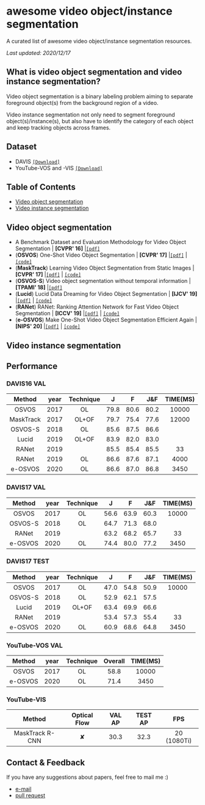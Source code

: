 # awesome video object/instance segmentation
A curated list of awesome video object/instance segmentation resources.

*Last updated: 2020/12/17*

## What is video object segmentation and video instance segmentation?

Video object segmentation is a binary labeling problem aiming to separate foreground object(s) from the background region of a video.

Video instance segmentation not only need to segment foreground object(s)/instance(s), but also have to identify the category of each object and keep tracking objects across frames.


## Dataset
- DAVIS [`[Download]`](https://davischallenge.org/davis2017/code.html#semisupervised)
- YouTube-VOS and -VIS [`[Download]`](https://youtube-vos.org/dataset/vis/)


## Table of Contents
- [Video object segmentation](#video-object-segmentation)
- [Video instance segmentation](#video-instance-segmentation)


## Video object segmentation
- A Benchmark Dataset and Evaluation Methodology for Video Object Segmentation | **[CVPR' 16]** |[`[pdf]`](https://www.cv-foundation.org/openaccess/content_cvpr_2016/papers/Perazzi_A_Benchmark_Dataset_CVPR_2016_paper.pdf)
- (**OSVOS**) One-Shot Video Object Segmentation | **[CVPR' 17]** |[`[pdf]`](https://openaccess.thecvf.com/content_cvpr_2017/papers/Caelles_One-Shot_Video_Object_CVPR_2017_paper.pdf) | [`[code]`](https://github.com/kmaninis/OSVOS-PyTorch)
- (**MaskTrack**) Learning Video Object Segmentation from Static Images | **[CVPR' 17]** |[`[pdf]`](https://openaccess.thecvf.com/content_cvpr_2017/papers/Perazzi_Learning_Video_Object_CVPR_2017_paper.pdf) | [`[code]`](https://github.com/omkar13/masktrack)
- (**OSVOS-S**) Video object segmentation without temporal information | **[TPAMI' 18]** |[`[pdf]`](https://arxiv.org/pdf/1709.06031.pdf)
- (**Lucid**) Lucid Data Dreaming for Video Object Segmentation | **[IJCV' 19]** |[`[pdf]`](https://link.springer.com/article/10.1007/s11263-019-01164-6) | [`[code]`](https://github.com/yelantf/pyLucid)
- (**RANet**) RANet: Ranking Attention Network for Fast Video Object Segmentation | **[ICCV' 19]** |[`[pdf]`](https://arxiv.org/pdf/1908.06647.pdf) | [`[code]`](https://github.com/Storife/RANet)
- (**e-OSVOS**) Make One-Shot Video Object Segmentation Efficient Again | **[NIPS' 20]** |[`[pdf]`](https://proceedings.neurips.cc//paper/2020/file/781397bc0630d47ab531ea850bddcf63-Paper.pdf) | [`[code]`](https://github.com/dvl-tum/e-osvos)



## Video instance segmentation


## Performance

### DAVIS16 VAL
| Method                |year  |Technique| J      | F      | J&F   |TIME(MS)|
| :----:                |:----:|  :----: | :----: | :----: | :----:| :----: |
| OSVOS                 |2017  | OL      | 79.8   | 80.6   |80.2   | 10000  |
| MaskTrack             |2017  | OL+OF   | 79.7   | 75.4   |77.6   | 12000  |
| OSVOS-S               |2018  | OL      | 85.6   | 87.5   |86.6   |        |
| Lucid                 |2019  | OL+OF   | 83.9   | 82.0   |83.0   |        |
| RANet                 |2019  |         | 85.5   | 85.4   |85.5   | 33     |
| RANet                 |2019  | OL      | 86.6   | 87.6   |87.1   | 4000   |
| e-OSVOS               |2020  | OL      | 86.6   | 87.0   |86.8   | 3450   |



### DAVIS17 VAL
| Method                |year  |Technique| J      | F      | J&F   |TIME(MS)|
| :----:                |:----:|  :----: | :----: | :----: | :----:| :----: |
| OSVOS                 |2017  | OL      | 56.6   |63.9    | 60.3  | 10000  |
| OSVOS-S               |2018  | OL      | 64.7   |71.3    | 68.0  |        |
| RANet                 |2019  |         | 63.2   |68.2    | 65.7  | 33     |
| e-OSVOS               |2020  | OL      | 74.4   |80.0    | 77.2  | 3450   |



### DAVIS17 TEST
| Method                |year  |Technique| J      | F      | J&F   |TIME(MS)|
| :----:                |:----:|  :----: | :----: | :----: | :----:| :----: |
| OSVOS                 |2017  | OL      |47.0    | 54.8   |50.9   | 10000  |
| OSVOS-S               |2018  | OL      |52.9    | 62.1   |57.5   |        |
| Lucid                 |2019  | OL+OF   |63.4    | 69.9   |66.6   |        |
| RANet                 |2019  |         |53.4    | 57.3   |55.4   | 33     |
| e-OSVOS               |2020  | OL      |60.9    | 68.6   |64.8   | 3450   |



### YouTube-VOS VAL
| Method                |year  |Technique| Overall|TIME(MS)|
| :----:                |:----:|  :----: | :----: | :----: |
| OSVOS                 |2017  | OL      | 58.8   | 10000  |
| e-OSVOS               |2020  | OL      | 71.4   | 3450   |



### YouTube-VIS
| Method                | Optical Flow | VAL AP |TEST AP|  FPS        |
| :----:                |      :----:  | :----: |:----: | :----:      |
| MaskTrack R-CNN       |      ✘       | 30.3   |32.3   |20 (1080Ti)  |




## Contact & Feedback
If you have any suggestions about papers, feel free to mail me :)
- [e-mail](mailto:bomiaobbb@gmail.com)
- [pull request](https://github.com/bo-miao/awsome-video-object-instance-segmentation/pulls)